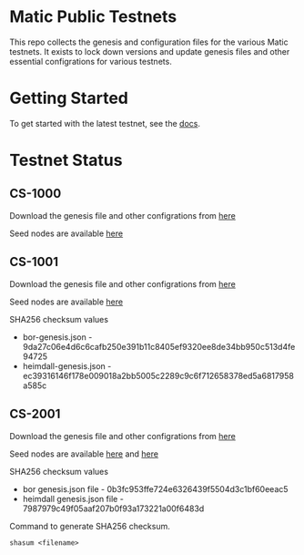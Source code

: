 # Matic Public Testnets

This repo collects the genesis and configuration files for the various Matic testnets. It exists to lock down versions and update genesis files and other essential configrations for various testnets.

# Getting Started

To get started with the latest testnet, see the [docs](https://docs.matic.network/staking/participate-in-counter-stake/).

# Testnet Status

## CS-1000

Download the genesis file and other configrations from [here](https://github.com/maticnetwork/public-testnets/tree/master/CS-1000)

Seed nodes are available [here](https://github.com/maticnetwork/public-testnets/blob/master/CS-1000/seeds.txt)

## CS-1001

Download the genesis file and other configrations from [here](https://github.com/maticnetwork/public-testnets/tree/master/CS-1001)

Seed nodes are available [here](https://github.com/maticnetwork/public-testnets/blob/master/CS-1001/seeds.txt)

SHA256 checksum values
- bor-genesis.json - 9da27c06e4d6c6cafb250e391b11c8405ef9320ee8de34bb950c513d4fe94725  
- heimdall-genesis.json - ec39316146f178e009018a2bb5005c2289c9c6f712658378ed5a6817958a585c  


## CS-2001 

Download the genesis file and other configrations from [here](https://github.com/maticnetwork/public-testnets/tree/master/CS-2001)

Seed nodes are available [here](https://github.com/maticnetwork/public-testnets/blob/cs-2001/CS-2001/heimdall/heimdall-seeds.txt) and [here](https://github.com/maticnetwork/public-testnets/blob/cs-2001/CS-2001/bor/static-nodes.json)


SHA256 checksum values
- bor genesis.json file - 0b3fc953ffe724e6326439f5504d3c1bf60eeac5  
- heimdall genesis.json file - 7987979c49f05aaf207b0f93a173221a00f6483d  



Command to generate SHA256 checksum. 
```
shasum <filename>
```